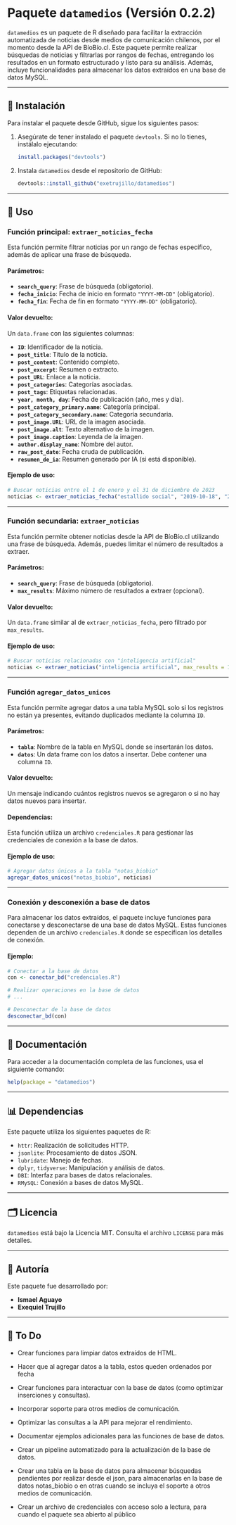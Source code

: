 # Paquete `datamedios` (Versión 0.2.2)

`datamedios` es un paquete de R diseñado para facilitar la extracción automatizada de noticias desde medios de comunicación chilenos, por el momento desde la API de BíoBío.cl. Este paquete permite realizar búsquedas de noticias y filtrarlas por rangos de fechas, entregando los resultados en un formato estructurado y listo para su análisis. Además, incluye funcionalidades para almacenar los datos extraídos en una base de datos MySQL.

------------------------------------------------------------------------

## 🔧 Instalación

Para instalar el paquete desde GitHub, sigue los siguientes pasos:

1.  Asegúrate de tener instalado el paquete `devtools`. Si no lo tienes, instálalo ejecutando:

    ``` r
    install.packages("devtools")
    ```

2.  Instala `datamedios` desde el repositorio de GitHub:

    ``` r
    devtools::install_github("exetrujillo/datamedios")
    ```

------------------------------------------------------------------------

## 🔄 Uso

### Función principal: `extraer_noticias_fecha`

Esta función permite filtrar noticias por un rango de fechas específico, además de aplicar una frase de búsqueda.

#### **Parámetros:**

-   **`search_query`**: Frase de búsqueda (obligatorio).
-   **`fecha_inicio`**: Fecha de inicio en formato `"YYYY-MM-DD"` (obligatorio).
-   **`fecha_fin`**: Fecha de fin en formato `"YYYY-MM-DD"` (obligatorio).

#### **Valor devuelto:**

Un `data.frame` con las siguientes columnas:

-   **`ID`**: Identificador de la noticia.
-   **`post_title`**: Título de la noticia.
-   **`post_content`**: Contenido completo.
-   **`post_excerpt`**: Resumen o extracto.
-   **`post_URL`**: Enlace a la noticia.
-   **`post_categories`**: Categorías asociadas.
-   **`post_tags`**: Etiquetas relacionadas.
-   **`year, month, day`**: Fecha de publicación (año, mes y día).
-   **`post_category_primary.name`**: Categoría principal.
-   **`post_category_secondary.name`**: Categoría secundaria.
-   **`post_image.URL`**: URL de la imagen asociada.
-   **`post_image.alt`**: Texto alternativo de la imagen.
-   **`post_image.caption`**: Leyenda de la imagen.
-   **`author.display_name`**: Nombre del autor.
-   **`raw_post_date`**: Fecha cruda de publicación.
-   **`resumen_de_ia`**: Resumen generado por IA (si está disponible).

#### **Ejemplo de uso:**

``` r
# Buscar noticias entre el 1 de enero y el 31 de diciembre de 2023
noticias <- extraer_noticias_fecha("estallido social", "2019-10-18", "2024-12-31")
```

------------------------------------------------------------------------

### Función secundaria: `extraer_noticias`

Esta función permite obtener noticias desde la API de BíoBío.cl utilizando una frase de búsqueda. Además, puedes limitar el número de resultados a extraer.

#### **Parámetros:**

-   **`search_query`**: Frase de búsqueda (obligatorio).
-   **`max_results`**: Máximo número de resultados a extraer (opcional).

#### **Valor devuelto:**

Un `data.frame` similar al de `extraer_noticias_fecha`, pero filtrado por `max_results`.

#### **Ejemplo de uso:**

``` r
# Buscar noticias relacionadas con "inteligencia artificial"
noticias <- extraer_noticias("inteligencia artificial", max_results = 100)
```

------------------------------------------------------------------------

### Función `agregar_datos_unicos`

Esta función permite agregar datos a una tabla MySQL solo si los registros no están ya presentes, evitando duplicados mediante la columna `ID`.

#### **Parámetros:**

-   **`tabla`**: Nombre de la tabla en MySQL donde se insertarán los datos.
-   **`datos`**: Un data frame con los datos a insertar. Debe contener una columna `ID`.

#### **Valor devuelto:**

Un mensaje indicando cuántos registros nuevos se agregaron o si no hay datos nuevos para insertar.

#### **Dependencias:**

Esta función utiliza un archivo `credenciales.R` para gestionar las credenciales de conexión a la base de datos.

#### **Ejemplo de uso:**

``` r
# Agregar datos únicos a la tabla "notas_biobio"
agregar_datos_unicos("notas_biobio", noticias)
```

------------------------------------------------------------------------

### Conexión y desconexión a base de datos

Para almacenar los datos extraídos, el paquete incluye funciones para conectarse y desconectarse de una base de datos MySQL. Estas funciones dependen de un archivo `credenciales.R` donde se especifican los detalles de conexión.

#### **Ejemplo:**

``` r
# Conectar a la base de datos
con <- conectar_bd("credenciales.R")

# Realizar operaciones en la base de datos
# ...

# Desconectar de la base de datos
desconectar_bd(con)
```

------------------------------------------------------------------------

## 🔖 Documentación

Para acceder a la documentación completa de las funciones, usa el siguiente comando:

``` r
help(package = "datamedios")
```

------------------------------------------------------------------------

## 📊 Dependencias

Este paquete utiliza los siguientes paquetes de R:

-   `httr`: Realización de solicitudes HTTP.
-   `jsonlite`: Procesamiento de datos JSON.
-   `lubridate`: Manejo de fechas.
-   `dplyr`, `tidyverse`: Manipulación y análisis de datos.
-   `DBI`: Interfaz para bases de datos relacionales.
-   `RMySQL`: Conexión a bases de datos MySQL.

------------------------------------------------------------------------

## 🗂️ Licencia

`datamedios` está bajo la Licencia MIT. Consulta el archivo `LICENSE` para más detalles.

------------------------------------------------------------------------

## 👤 Autoría

Este paquete fue desarrollado por:

-   **Ismael Aguayo**
-   **Exequiel Trujillo**

------------------------------------------------------------------------

## 📝 To Do

-   Crear funciones para limpiar datos extraídos de HTML.

-   Hacer que al agregar datos a la tabla, estos queden ordenados por fecha

-   Crear funciones para interactuar con la base de datos (como optimizar inserciones y consultas).

-   Incorporar soporte para otros medios de comunicación.

-   Optimizar las consultas a la API para mejorar el rendimiento.

-   Documentar ejemplos adicionales para las funciones de base de datos.

-   Crear un pipeline automatizado para la actualización de la base de datos.

-   Crear una tabla en la base de datos para almacenar búsquedas pendientes por realizar desde el json, para almacenarlas en la base de datos notas_biobio o en otras cuando se incluya el soporte a otros medios de comunicación.

-   Crear un archivo de credenciales con acceso solo a lectura, para cuando el paquete sea abierto al público
